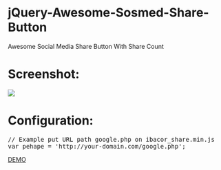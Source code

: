 jQuery-Awesome-Sosmed-Share-Button
==================================

Awesome Social Media Share Button With Share Count

<h1>Screenshot:</h1>
<img src="http://i.imgur.com/4Z01gz9.jpg">

<h1>Configuration:</h1>
<pre>
// Example put URL path google.php on ibacor_share.min.js
var pehape = 'http://your-domain.com/google.php';
</pre>

<a href="http://ibacor.com/demo/jquery-awesome-sosmed-share-button/">DEMO</a>
